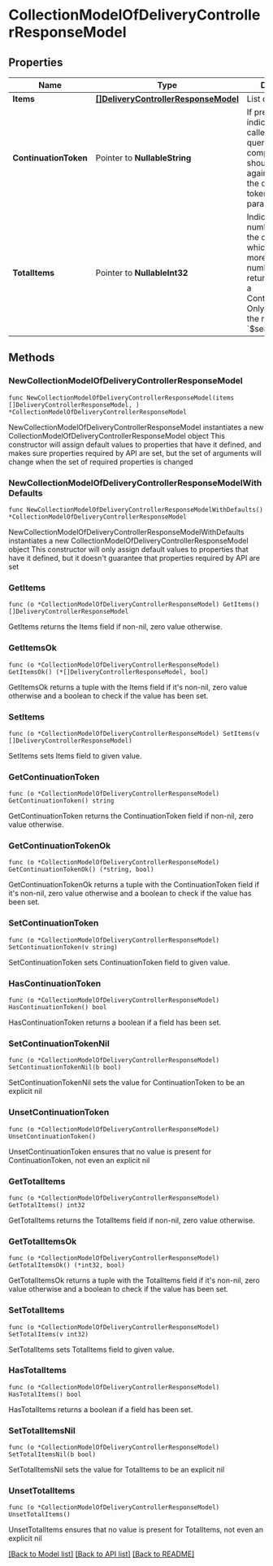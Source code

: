 # CollectionModelOfDeliveryControllerResponseModel

## Properties

Name | Type | Description | Notes
------------ | ------------- | ------------- | -------------
**Items** | [**[]DeliveryControllerResponseModel**](DeliveryControllerResponseModel.md) | List of items. | 
**ContinuationToken** | Pointer to **NullableString** | If present, indicates to the caller that the query was not complete, and they should call the API again specifying the continuation token as a query parameter. | [optional] 
**TotalItems** | Pointer to **NullableInt32** | Indicates the total number of items in the collection, which may be more than the number of Items returned, if there is a ContinuationToken.  Only returned in the response to &#x60;$search&#x60; APIs. | [optional] 

## Methods

### NewCollectionModelOfDeliveryControllerResponseModel

`func NewCollectionModelOfDeliveryControllerResponseModel(items []DeliveryControllerResponseModel, ) *CollectionModelOfDeliveryControllerResponseModel`

NewCollectionModelOfDeliveryControllerResponseModel instantiates a new CollectionModelOfDeliveryControllerResponseModel object
This constructor will assign default values to properties that have it defined,
and makes sure properties required by API are set, but the set of arguments
will change when the set of required properties is changed

### NewCollectionModelOfDeliveryControllerResponseModelWithDefaults

`func NewCollectionModelOfDeliveryControllerResponseModelWithDefaults() *CollectionModelOfDeliveryControllerResponseModel`

NewCollectionModelOfDeliveryControllerResponseModelWithDefaults instantiates a new CollectionModelOfDeliveryControllerResponseModel object
This constructor will only assign default values to properties that have it defined,
but it doesn't guarantee that properties required by API are set

### GetItems

`func (o *CollectionModelOfDeliveryControllerResponseModel) GetItems() []DeliveryControllerResponseModel`

GetItems returns the Items field if non-nil, zero value otherwise.

### GetItemsOk

`func (o *CollectionModelOfDeliveryControllerResponseModel) GetItemsOk() (*[]DeliveryControllerResponseModel, bool)`

GetItemsOk returns a tuple with the Items field if it's non-nil, zero value otherwise
and a boolean to check if the value has been set.

### SetItems

`func (o *CollectionModelOfDeliveryControllerResponseModel) SetItems(v []DeliveryControllerResponseModel)`

SetItems sets Items field to given value.


### GetContinuationToken

`func (o *CollectionModelOfDeliveryControllerResponseModel) GetContinuationToken() string`

GetContinuationToken returns the ContinuationToken field if non-nil, zero value otherwise.

### GetContinuationTokenOk

`func (o *CollectionModelOfDeliveryControllerResponseModel) GetContinuationTokenOk() (*string, bool)`

GetContinuationTokenOk returns a tuple with the ContinuationToken field if it's non-nil, zero value otherwise
and a boolean to check if the value has been set.

### SetContinuationToken

`func (o *CollectionModelOfDeliveryControllerResponseModel) SetContinuationToken(v string)`

SetContinuationToken sets ContinuationToken field to given value.

### HasContinuationToken

`func (o *CollectionModelOfDeliveryControllerResponseModel) HasContinuationToken() bool`

HasContinuationToken returns a boolean if a field has been set.

### SetContinuationTokenNil

`func (o *CollectionModelOfDeliveryControllerResponseModel) SetContinuationTokenNil(b bool)`

 SetContinuationTokenNil sets the value for ContinuationToken to be an explicit nil

### UnsetContinuationToken
`func (o *CollectionModelOfDeliveryControllerResponseModel) UnsetContinuationToken()`

UnsetContinuationToken ensures that no value is present for ContinuationToken, not even an explicit nil
### GetTotalItems

`func (o *CollectionModelOfDeliveryControllerResponseModel) GetTotalItems() int32`

GetTotalItems returns the TotalItems field if non-nil, zero value otherwise.

### GetTotalItemsOk

`func (o *CollectionModelOfDeliveryControllerResponseModel) GetTotalItemsOk() (*int32, bool)`

GetTotalItemsOk returns a tuple with the TotalItems field if it's non-nil, zero value otherwise
and a boolean to check if the value has been set.

### SetTotalItems

`func (o *CollectionModelOfDeliveryControllerResponseModel) SetTotalItems(v int32)`

SetTotalItems sets TotalItems field to given value.

### HasTotalItems

`func (o *CollectionModelOfDeliveryControllerResponseModel) HasTotalItems() bool`

HasTotalItems returns a boolean if a field has been set.

### SetTotalItemsNil

`func (o *CollectionModelOfDeliveryControllerResponseModel) SetTotalItemsNil(b bool)`

 SetTotalItemsNil sets the value for TotalItems to be an explicit nil

### UnsetTotalItems
`func (o *CollectionModelOfDeliveryControllerResponseModel) UnsetTotalItems()`

UnsetTotalItems ensures that no value is present for TotalItems, not even an explicit nil

[[Back to Model list]](../README.md#documentation-for-models) [[Back to API list]](../README.md#documentation-for-api-endpoints) [[Back to README]](../README.md)


